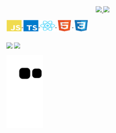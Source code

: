 <div align="center">
  <a href="https://github.com/ranisales">
  <img height="155em" src="https://github-readme-stats.vercel.app/api?username=ranisales&show_icons=true&theme=dracula&include_all_commits=true&count_private=true"/>
  <img height="153em" src="https://github-readme-stats.vercel.app/api/top-langs/?username=ranisales&layout=compact&langs_count=7&theme=dracula"/>
</div>
<div style="display: inline_block"><br>
  <img align="center" alt="Rani-Js" height="30" width="40" src="https://raw.githubusercontent.com/devicons/devicon/master/icons/javascript/javascript-plain.svg">
  <img align="center" alt="Rani-Ts" height="30" width="40" src="https://raw.githubusercontent.com/devicons/devicon/master/icons/typescript/typescript-plain.svg">
  <img align="center" alt="Rani-React" height="30" width="40" src="https://raw.githubusercontent.com/devicons/devicon/master/icons/react/react-original.svg">
  <img align="center" alt="Rani-HTML" height="30" width="40" src="https://raw.githubusercontent.com/devicons/devicon/master/icons/html5/html5-original.svg">
  <img align="center" alt="Rani-CSS" height="30" width="40" src="https://raw.githubusercontent.com/devicons/devicon/master/icons/css3/css3-original.svg">
</div>
  
  ##
 
<div> 
  <a href="https://www.instagram.com/ranicristine" target="_blank"><img src="https://img.shields.io/badge/-Instagram-%23E4405F?style=for-the-badge&logo=instagram&logoColor=white" target="_blank"></a>
  <a href="https://www.linkedin.com/in/rani-cristina" target="_blank"><img src="https://img.shields.io/badge/-LinkedIn-%230077B5?style=for-the-badge&logo=linkedin&logoColor=white" target="_blank"></a> 
 
  ![Snake animation](https://github.com/ranisales/ranisales/blob/output/github-contribution-grid-snake.svg)
 
</div>
